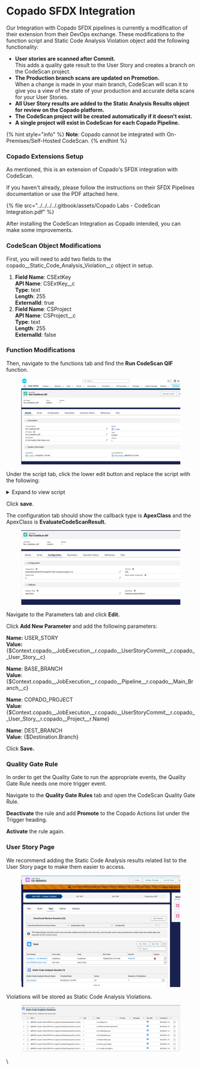 # Copado SFDX Integration

Our Integration with Copado SFDX pipelines is currently a modification of their extension from their DevOps exchange. These modifications to the function script and Static Code Analysis Violation object add the following functionality:

* **User stories are scanned after Commit.**\
  This adds a quality gate result to the User Story and creates a branch on the CodeScan project.
* **The Production branch scans are updated on Promotion.**\
  When a change is made in your main branch, CodeScan will scan it to give you a view of the state of your production and accurate delta scans for your User Stories.
* **All User Story results are added to the Static Analysis Results object for review on the Copado platform.**
* **The CodeScan project will be created automatically if it doesn't exist.**
* **A single project will exist in CodeScan for each Copado Pipeline.**

{% hint style="info" %}
**Note**: Copado cannot be integrated with On-Premises/Self-Hosted CodeScan.
{% endhint %}

### Copado Extensions Setup

As mentioned, this is an extension of Copado's SFDX integration with CodeScan. &#x20;

If you haven't already, please follow the instructions on their SFDX Pipelines documentation or use the PDF attached here.

{% file src="../../../../.gitbook/assets/Copado Labs - CodeScan Integration.pdf" %}

After installing the CodeScan Integration as Copado intended, you can make some improvements.

### CodeScan Object Modifications

First, you will need to add two fields to the copado\_\_Static\_Code\_Analysis\_Violation\_\_c object in setup.

1. **Field Name**: CSExtKey\
   **API Name**: CSExtKey\_\_c\
   **Type**: text\
   **Length**: 255\
   **ExternalId**: true
2. **Field Name**: CSProject\
   **API Name**: CSProject\_\_c\
   **Type**: text\
   **Length**: 255\
   **ExternalId**: false

### Function Modifications

Then, navigate to the functions tab and find the **Run CodeScan QIF** function.

<figure><img src="../../../../.gitbook/assets/image (1546).png" alt=""><figcaption></figcaption></figure>

Under the script tab, click the lower edit button and replace the script with the following:

<details>

<summary>Expand to view script</summary>

```

echo $branchesAndFileIdJson
echo $git_json
originBranch=$(jq -r '.originBranch' <<< $branchesAndFileIdJson)
BRANCH="$originBranch"
echo "param branchesAndFileIdJson =  $branchesAndFileIdJson"
echo "param originBranch = $originBranch"
echo "param TOKEN = $TOKEN"
echo "param SERVER = $SERVER"
echo "param PROJECT_ID = $PROJECT_ID"
echo "param ORGANIZATION = $ORGANIZATION"
echo "param BRANCH = $BRANCH"
echo "DEST_BRANCH: $DEST_BRANCH"
echo "param USER_STORY = $USER_STORY"   
echo "param BASE_BRANCH = $BASE_BRANCH"
echo "param COPADO_PROJECT= $COPADO_PROJECT"
OUTPUT_JSON="output.json"
OUTPUT_CSV="violations.csv"
CSV_STRING=""
exitCode=0
NEW_PROJECT="true"

# Check if the project has been scanned before
curl -u $TOKEN: -s "$SERVER/api/ce/component?component=$PROJECT_ID" -o $OUTPUT_JSON || exitCode=$?

# Set New Project based on response
NEW_PROJECT=$(node <<EOF
  const fs = require('fs');
  try {
    // Read the JSON file and parse it
    const data = JSON.parse(fs.readFileSync('$OUTPUT_JSON', 'utf8'));
    // Check if there is an "errors" field indicating an error
    if (data.errors) {
      console.error("Project does not exist or there is an error in the response:" + JSON.stringify(data));
      console.log("true");
    } else if ('current' in data) {
      console.log("false");  // Project has been scanned before
    } else {
      console.log("true");   // New project, not scanned before
    }
  } catch (error) {
    console.error("ERROR: ", error);
    process.exit(1);
  }
EOF
)

# Check for branch type and scan
if [[ "$BRANCH" =~ .+/US-[0-9]+ ]]
then
  API_URL="$SERVER/api/issues/search?componentKeys=$PROJECT_ID&pullRequest=$BRANCH&statuses=OPEN"
  if [[ "$NEW_PROJECT" = true ]]
  then
    copado-git-get $BASE_BRANCH
    copado -p "Running codescan on Main Branch for first run..."
    sfdx codescan:run --token=$TOKEN --server=$SERVER --projectkey=$PROJECT_ID --organization=$ORGANIZATION --json 2>&1 | tee /tmp/result.json \
        || exitCode=$?
    echo "Codescan completed. exit code: $exitCode"
  fi
  copado -p "cloning repo..."
  copado-git-get $BRANCH
  copado -p "Running codescan on User Story..."
  sfdx codescan:run --token=$TOKEN --server=$SERVER --projectkey=$PROJECT_ID --organization=$ORGANIZATION -Dsonar.pullrequest.base=master -Dsonar.pullrequest.branch="$COPADO_PROJECT" -Dsonar.pullrequest.key=$BRANCH --json 2>&1 | tee /tmp/result.json \
      || exitCode=$?
  echo "Codescan completed. exit code: $exitCode"
  copado -u /tmp/result.json
else
  API_URL="$SERVER/api/issues/search?componentKeys=$PROJECT_ID&statuses=OPEN"
  if [[ "$DEST_BRANCH" == "$BASE_BRANCH" ]]
  then
    copado-git-get $BASE_BRANCH
    copado -p "Running codescan on Main Branch..."
    sfdx codescan:run --token=$TOKEN --server=$SERVER --projectkey=$PROJECT_ID --organization=$ORGANIZATION  --json 2>&1 | tee /tmp/result.json \
        || exitCode=$?
    echo "Codescan completed. exit code: $exitCode"
    copado -u /tmp/result.json
  else
    echo "No scan needed."
    exit 0
  fi
fi

if [ -f /tmp/result.json ]
then
  # Fetch the issues from the API
  copado -p "Fetching issues..."

  # Fetch JSON data from the API
  echo $(curl -u $TOKEN: -s $API_URL -o $OUTPUT_JSON)

  # Check if the curl command was successful
  if [[ $? -ne 0 ]]
  then
    echo "Failed to fetch data from the API"
    exit 1
  fi

  # Create a CSV
  copado -p "Creating CSV..."
fi

rows=$(node <<EOF
const fs = require('fs');

// Read the JSON file
const data = JSON.parse(fs.readFileSync('$OUTPUT_JSON', 'utf8'));
if (data.current) {
  console.error("No scan has been performed.");
} else {

  // Extract the issues array
  const issues = data.issues;

  // Create CSV headers
  const headers = ['CSExtKey__c', 'copado__Rule__c', 'copado__Type__c', 'copado__Severity__c', 'copado__File__c', 'CSProject__c', 'copado__Line__c' ];

  // Create CSV rows
  const rows = issues.map(issue => {
      const { key, rule, type, severity, component, project, line} = issue;
      
      return [
          key, 
          rule,
          type,
          severity, 
          component, 
          project, 
          line,
      ].join(',');
  });
  // Combine headers and rows
  const csv = [headers.join(','), ...rows].join('\n');
  // Write the CSV file
  fs.writeFileSync('$OUTPUT_CSV', csv);
  // Output rows as JSON
  console.log(JSON.stringify(rows));
}
EOF
)

# Check if the Node.js script was successful
if [[ $? -ne 0 ]]
then
  echo "Failed to convert JSON to CSV"
  exit 1
fi

if [[ "$rows" = '' ]]
then
  # Convert JSON rows to CSV string
  CSV_STRING=$(jq -r 'join("#")' <<< "$rows")

  # Escape special characters in CSV_STRING for Apex
  CSV_STRING=$(echo "$CSV_STRING" | sed 's/\\/\\\\/g; s/"/\\"/g')
  echo "CSV_STRING: $CSV_STRING"

  # Check if the CSV file exists and upload it 
  if [ -f "$OUTPUT_CSV" ]; then
    copado -u $OUTPUT_CSV --name $OUTPUT_CSV 
    echo "Script completed successfully. CSV file is located at $OUTPUT_CSV"
  else
    copado -u $OUTPUT_JSON
    echo "CSV creation was unsuccessful. JSON file is located at $OUTPUT_JSON"
  fi

  # Import issues as Salesforce records
  copado -p "Importing issues..."
fi
# Create and run Apex script
echo "
if('$USER_STORY' != ''){  // Maybe a new conditional??
  string recID='$USER_STORY';
  id usid= id.valueOf(recID);
  Id recTypeId = Schema.SObjectType.copado__Static_Code_Analysis_Result__c.getRecordTypeInfosByName().get('CodeScan').getRecordTypeId();
  copado__Static_Code_Analysis_Result__c scar = new copado__Static_Code_Analysis_Result__c(recordtypeId=recTypeId,copado__User_Story__c=usid);
  insert scar;
  id scarid = scar.id;   

  List<copado__Static_Code_Analysis_Violation__c> SCAV = new List<copado__Static_Code_Analysis_Violation__c>();
    
  String csvAsString = '$CSV_STRING';
  System.debug('CSV as string:'+csvAsString);

  if(csvAsString != ''){
    String[] csvFileLines = csvAsString.split('#');
    System.debug(csvFileLines.size());

    for(Integer i=0; i<csvFileLines.size(); i++){
        String[] csvRecordData = csvFileLines[i].split(',');
        String issueLink='$SERVER/project/issues?pullRequest=$BRANCH&issues='+csvRecordData[0]+'&open='+csvRecordData[0]+'&id=$PROJECT_ID';
        
        copado__Static_Code_Analysis_Violation__c viol= new copado__Static_Code_Analysis_Violation__c(
            CSExtKey__c = csvRecordData[0],             
            copado__Rule__c = csvRecordData[1],
            copado__Type__c = csvRecordData[2],
            copado__Severity__c = csvRecordData[3],   
            copado__File__c = csvRecordData[4],                                                                            
            CSProject__c = csvRecordData[5],
            copado__Line__c = Integer.valueOf(csvRecordData[6].removeEnd('\n')), 
            copado__Static_Code_Analysis_Result__c = scarid,
            copado__Info_URL__c = issueLink
        );
        SCAV.add(viol);   
    }
    insert SCAV;
  } else {
    System.debug('No Issues in CSV');
  }
} else {
  System.debug('Not a User Story, check issues in CodeScan'); 
}
" > /tmp/run.apex

# Fix URLs
export CF_SF_ENDPOINT="https://$(echo $CF_SF_ENDPOINT | sed -e 's/[^/]*\/\/\([^@]*@\)\?\([^:/]*\).*/\2/')"

copado -p "Inserting parent..."
SFDX_ACCESS_TOKEN="$CF_SF_SESSIONID" sf org login access-token --alias copadoOrg --instance-url "$CF_SF_ENDPOINT" --no-prompt
sf apex run --file /tmp/run.apex --target-org copadoOrg --json

exit $exitCode
```

</details>

Click **save**.

The configuration tab should show the callback type is **ApexClass** and the ApexClass is **EvaluateCodeScanResult.**

<figure><img src="../../../../.gitbook/assets/image (1547).png" alt=""><figcaption></figcaption></figure>

Navigate to the Parameters tab and click **Edit.**

Click **Add New Parameter** and add the following parameters:

**Name:** USER\_STORY\
**Value:** {$Context.copado\_\_JobExecution\_\_r.copado\_\_UserStoryCommit\_\_r.copado\_\_User\_Story\_\_c}

**Name**: BASE\_BRANCH\
**Value**: {$Context.copado\_\_JobExecution\_\_r.copado\_\_Pipeline\_\_r.copado\_\_Main\_Branch\_\_c}

**Name**: COPADO\_PROJECT\
**Value**: {$Context.copado\_\_JobExecution\_\_r.copado\_\_UserStoryCommit\_\_r.copado\_\_User\_Story\_\_r.copado\_\_Project\_\_r.Name}

**Name**: DEST\_BRANCH\
**Value**: {$Destination.Branch}

Click **Save.** &#x20;

### Quality Gate Rule

In order to get the Quality Gate to run the appropriate events, the Quality Gate Rule needs one more trigger event.&#x20;

Navigate to the **Quality Gate Rules** tab and open the CodeScan Quality Gate Rule.&#x20;

**Deactivate** the rule and add **Promote** to the Copado Actions list under the Trigger heading.&#x20;

**Activate** the rule again.

### User Story Page

We recommend adding the Static Code Analysis results related list to the User Story page to make them easier to access.

<figure><img src="../../../../.gitbook/assets/image (1550).png" alt=""><figcaption></figcaption></figure>

Violations will be stored as Static Code Analysis Violations.

<figure><img src="../../../../.gitbook/assets/image (1551).png" alt=""><figcaption></figcaption></figure>

\

